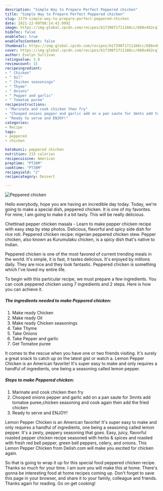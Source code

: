 ```yaml
---
description: "Simple Way to Prepare Perfect Peppered chicken"
title: "Simple Way to Prepare Perfect Peppered chicken"
slug: 2179-simple-way-to-prepare-perfect-peppered-chicken
date: 2021-12-09T08:14:43.099Z
image: https://img-global.cpcdn.com/recipes/b1f390f1711168cc/680x482cq70/peppered-chicken-recipe-main-photo.jpg
hideToc: false
enableToc: true
enableTocContent: false
thumbnail: https://img-global.cpcdn.com/recipes/b1f390f1711168cc/680x482cq70/peppered-chicken-recipe-main-photo.jpg
cover: https://img-global.cpcdn.com/recipes/b1f390f1711168cc/680x482cq70/peppered-chicken-recipe-main-photo.jpg
author: Evelyn Sullivan
ratingvalue: 3.8
reviewcount: 15
recipeingredient:
- " Chicken"
- " Oil"
- " Chicken seasonings"
- " Thyme"
- " Onions"
- " Pepper and garlic"
- " Tomatoe puree"
recipeinstructions:
- "Marinate and cook chicken then fry"
- "Chooped onions pepper and garlic add on a pan saute for 3mnts add tomatoe puree,chicken seasoning and cook again then add the fried chicken"
- "Ready to serve and ENJOY!"
categories:
- Recipe
tags:
- peppered
- chicken

katakunci: peppered chicken 
nutrition: 215 calories
recipecuisine: American
preptime: "PT26M"
cooktime: "PT30M"
recipeyield: "2"
recipecategory: Dessert

---
```



![Peppered chicken](https://img-global.cpcdn.com/recipes/b1f390f1711168cc/680x482cq70/peppered-chicken-recipe-main-photo.jpg)

Hello everybody, hope you are having an incredible day today. Today, we're going to make a special dish, peppered chicken. It is one of my favorites. For mine, I am going to make it a bit tasty. This will be really delicious.

Chettinad pepper chicken masala - Learn to make pepper chicken recipe with easy step by step photos. Delicious, flavorful and spicy side dish for rice roti. Peppered chicken recipe: nigerian peppered chicken stew. Pepper chicken, also known as Kurumulaku chicken, is a spicy dish that&#39;s native to Indian.

Peppered chicken is one of the most favored of current trending meals in the world. It's simple, it is fast, it tastes delicious. It's enjoyed by millions daily. They are nice and they look fantastic. Peppered chicken is something which I've loved my entire life.


To begin with this particular recipe, we must prepare a few ingredients. You can cook peppered chicken using 7 ingredients and 2 steps. Here is how you can achieve it.

<!--inarticleads1-->

##### The ingredients needed to make Peppered chicken:

1. Make ready  Chicken
1. Make ready  Oil
1. Make ready  Chicken seasonings
1. Take  Thyme
1. Take  Onions
1. Take  Pepper and garlic
1. Get  Tomatoe puree


It comes to the rescue when you have one or two friends visiting. It&#39;s surely a great snack to catch up on the latest gist or watch a. Lemon Pepper Chicken is an American favorite! It&#39;s super easy to make and only requires a handful of ingredients, one being a seasoning called lemon pepper. 

<!--inarticleads2-->

##### Steps to make Peppered chicken:

1. Marinate and cook chicken then fry
1. Chooped onions pepper and garlic add on a pan saute for 3mnts add tomatoe puree,chicken seasoning and cook again then add the fried chicken
1. Ready to serve and ENJOY!

Lemon Pepper Chicken is an American favorite! It&#39;s super easy to make and only requires a handful of ingredients, one being a seasoning called lemon pepper. It&#39;s a zesty, peppery seasoning that goes. Easy, juicy, flavorful roasted pepper chicken recipe seasoned with herbs & spices and roasted with fresh red bell pepper, green bell peppers, celery, and onions. This Lemon Pepper Chicken from Delish.com will make you excited for chicken again. 

So that is going to wrap it up for this special food peppered chicken recipe. Thanks so much for your time. I am sure you will make this at home. There's gonna be interesting food at home recipes coming up. Don't forget to save this page in your browser, and share it to your family, colleague and friends. Thanks again for reading. Go on get cooking!
